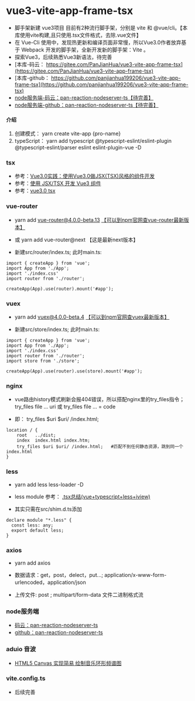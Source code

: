 # vue3-vite-app-frame-tsx
* 脚手架新建 vue3项目 目前有2种流行脚手架，分别是 vite 和 @vue/cli。【本库使用vite构建,且只使用.tsx文件格式，去除.vue文件】   
* 在 Vue-Cli 使用中，发现热更新和编译页面非常慢，所以Vue3.0作者放弃基于 Webpack 开发的脚手架，全新开发新的脚手架：Vite 。
* 探索Vue3，后续熟悉Vue3新语法，待完善  
* [本库-码云： https://gitee.com/PanJianHua/vue3-vite-app-frame-tsx](https://gitee.com/PanJianHua/vue3-vite-app-frame-tsx)  
* [本库-github： https://github.com/panjianhua199206/vue3-vite-app-frame-tsx](https://github.com/panjianhua199206/vue3-vite-app-frame-tsx)
* [node服务端-码云：pan-reaction-nodeserver-ts【待完善】](https://gitee.com/PanJianHua/pan-reaction-nodeserver-ts)   
* [node服务端-github：pan-reaction-nodeserver-ts【待完善】](https://github.com/panjianhua199206/pan-reaction-nodeserver-ts)  

#### 介绍
1. 创建模式： yarn create vite-app {pro-name}   
2. typeScript：   yarn add typescript @typescript-eslint/eslint-plugin @typescript-eslint/parser eslint eslint-plugin-vue -D

### tsx
* 参考：[Vue3.0实践：使用Vue3.0做JSX(TSX)风格的组件开发](https://blog.csdn.net/learn8more/article/details/107970726)  
* 参考：[使用 JSX/TSX 开发 Vue3 组件](https://zhuanlan.zhihu.com/p/153387704)  
* 参考：[vue3.0 tsx](https://iiong.com/vue3-use-notes/)  

### vue-router  
* yarn add vue-router@4.0.0-beta.13 [【可以到npm官网查vue-router最新版本】](https://www.npmjs.com/package/vue-router)   
* 或 yarn add vue-router@next 【这是最新next版本】

* 新建src/router/index.ts; 此时main.ts:   
```
import { createApp } from 'vue'; 
import App from './App';
import './index.css'
import router from './router';

createApp(App).use(router).mount('#app');
```

### vuex
* yarn add vuex@4.0.0-beta.4 [【可以到npm官网查vuex最新版本】](https://www.npmjs.com/package/vuex)    

* 新建src/store/index.ts; 此时main.ts:   
```
import { createApp } from 'vue'; 
import App from './App';
import './index.css'
import router from './router';
import store from './store';

createApp(App).use(router).use(store).mount('#app');
```

### nginx 
* vue路由history模式刷新会报404错误，所以搭配nginx里的try_files指令；   
try_files file ... uri 或 try_files file ... = code   

* 即： try_files $uri $uri/ /index.html;   
```
location / {
    root   ../dist;
    index  index.html index.htm;
    try_files $uri $uri/ /index.html;   #匹配不到任何静态资源，跳到同一个index.html
}
```

### less 
* yarn add less less-loader -D

* less module 参考： [.tsx总结(vue+typescript+less+iview)](https://www.jianshu.com/p/8a8478ac3641)  
* 其实只需在src/shim.d.ts添加   
```
declare module "*.less" {
  const less: any;
  export default less;
}
```

### axios
* yarn add axios  

* 数据请求：get，post，delect，put...; application/x-www-form-urlencoded，application/json   
* 上传文件: post ; multipart/form-data 文件二进制格式流

### node服务端
* [码云：pan-reaction-nodeserver-ts](https://gitee.com/PanJianHua/pan-reaction-nodeserver-ts)   
* [github：pan-reaction-nodeserver-ts](https://github.com/panjianhua199206/pan-reaction-nodeserver-ts)  

### aduio 音波
* [HTML5 Canvas 实现简易 绘制音乐环形频谱图](https://www.jianshu.com/p/14f1a5af6dd6)

### vite.config.ts
* 后续完善